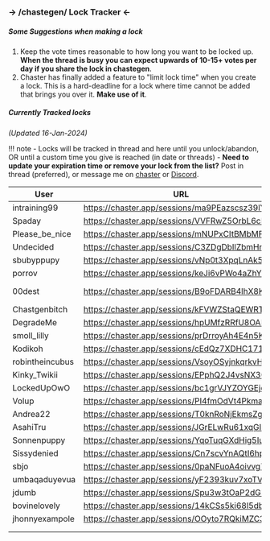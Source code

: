 ### -> /chastegen/ Lock Tracker <-

##### Some Suggestions when making a lock
1. Keep the vote times reasonable to how long you want to be locked up. __When the thread is busy you can expect upwards of 10-15+ votes per day if you share the lock in chastegen__.
1. Chaster has finally added a feature to "limit lock time" when you create a lock. This is a hard-deadline for a lock where time cannot be added that brings you over it. __Make use of it__.

##### Currently Tracked locks
_(Updated 16-Jan-2024)_

!!! note 
    - Locks will be tracked in thread and here until you unlock/abandon, OR until a custom time you give is reached (in date or threads)
    - __Need to update your expiration time or remove your lock from the list?__ Post in thread (preferred), or message me on [chaster](https://chaster.app/user/Delv) or [Discord](https://discord.com/users/230024106400022528).

| User | URL | Expiration |
| -- | -- | -- |
| intraining99 | https://chaster.app/sessions/ma9PEazscsz39lYM | === |
| Spaday | https://chaster.app/sessions/VVFRwZ5OrbL6cFk9 | === |
| Please_be_nice | https://chaster.app/sessions/mNUPxCItBMbMFuvO | === |
| Undecided | https://chaster.app/sessions/C3ZDgDbIlZbmHrGi | === |
| sbubyppupy | https://chaster.app/sessions/vNp0t3XpqLnAk5SN | === |
| porrov | https://chaster.app/sessions/keJi6vPWo4aZhYX0 | === |
| 00dest | https://chaster.app/sessions/B9oFDARB4lhX8K72 | 01-Feb-2024 |
| Chastgenbitch | https://chaster.app/sessions/kFVWZStaQEWRTI4M | === |
| DegradeMe | https://chaster.app/sessions/hpUMfzRRfU8OABQK | === |
| smoll_lilly | https://chaster.app/sessions/prDrroyAh4E4n5Ky | === |
| Kodikoh | https://chaster.app/sessions/cEdQz7XDHC171eFE | === |
| robintheincubus | https://chaster.app/sessions/VsoyOSyjnkqrkvHH | === |
| Kinky_Twikii | https://chaster.app/sessions/EPphQ2J4vsNX3Ghi | === |
| LockedUpOwO | https://chaster.app/sessions/bc1grVJYZOYGEjqn | === |
| Volup | https://chaster.app/sessions/PI4fmOdVt4Pkmatg | === |
| Andrea22 | https://chaster.app/sessions/T0knRoNjEkmsZg9T | === |
| AsahiTru | https://chaster.app/sessions/JGrELwRu61xqGInb | === |
| Sonnenpuppy | https://chaster.app/sessions/YqoTuqGXdHig5Iux | === |
| Sissydenied | https://chaster.app/sessions/Cn7scvYnAQtI6hp5 | === |
| sbjo | https://chaster.app/sessions/0paNFuoA4oivvg7u | === |
| umbaqaduyevua | https://chaster.app/sessions/yF2393kuv7xoTVz2 | === |
| jdumb | https://chaster.app/sessions/Spu3w3tOaP2dGkVa | === |
| bovinelovely | https://chaster.app/sessions/14kCSs5ki68l5dbr | === |
| jhonnyexampole | https://chaster.app/sessions/OOyto7RQkiMZC3Pl | === |
|  |  |  |
|  |  |  |
